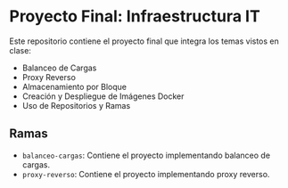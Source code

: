 # Proyecto Final: Infraestructura IT

Este repositorio contiene el proyecto final que integra los temas vistos en clase:

- Balanceo de Cargas
- Proxy Reverso
- Almacenamiento por Bloque
- Creación y Despliegue de Imágenes Docker
- Uso de Repositorios y Ramas

## Ramas

- `balanceo-cargas`: Contiene el proyecto implementando balanceo de cargas.
- `proxy-reverso`: Contiene el proyecto implementando proxy reverso.
